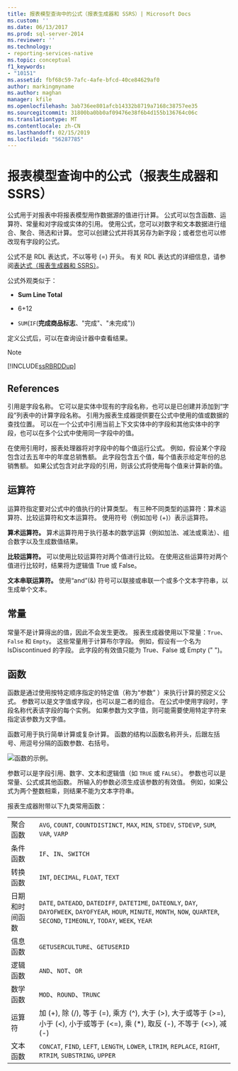 ```yaml
---
title: 报表模型查询中的公式（报表生成器和 SSRS）| Microsoft Docs
ms.custom: ''
ms.date: 06/13/2017
ms.prod: sql-server-2014
ms.reviewer: ''
ms.technology:
- reporting-services-native
ms.topic: conceptual
f1_keywords:
- "10151"
ms.assetid: fbf68c59-7afc-4afe-bfcd-40ce84629af0
author: markingmyname
ms.author: maghan
manager: kfile
ms.openlocfilehash: 3ab736ee801afcb14332b8719a7168c38757ee35
ms.sourcegitcommit: 31800ba0bb0af09476e38f6b4d155b136764c06c
ms.translationtype: MT
ms.contentlocale: zh-CN
ms.lasthandoff: 02/15/2019
ms.locfileid: "56287785"
---
```

# <a name="formulas-in-report-model-queries-report-builder-and-ssrs"></a>报表模型查询中的公式（报表生成器和 SSRS）
  公式用于对报表中将报表模型用作数据源的值进行计算。 公式可以包含函数、运算符、常量和对字段或实体的引用。 使用公式，您可以对数字和文本数据进行组合、聚合、筛选和计算。 您可以创建公式并将其另存为新字段；或者您也可以修改现有字段的公式。  
  
 公式不是 RDL 表达式，不以等号 (=) 开头。 有关 RDL 表达式的详细信息，请参阅[表达式（报表生成器和 SSRS）](expressions-report-builder-and-ssrs.md)。  
  
 公式外观类似于：  
  
-   **Sum Line Total**  
  
-   6+12  
  
-   `SUM`(`IF`(**完成商品标志**、"完成"、"未完成"))  
  
 定义公式后，可以在查询设计器中查看结果。  
  
> [!NOTE]  
>  [!INCLUDE[ssRBRDDup](../../includes/ssrbrddup-md.md)]  
  
## <a name="references"></a>References  
 引用是字段名称。 它可以是实体中现有的字段名称，也可以是已创建并添加到“字段”列表中的计算字段名称。 引用为报表生成器提供要在公式中使用的值或数据的查找位置。 可以在一个公式中引用当前上下文实体中的字段和其他实体中的字段，也可以在多个公式中使用同一字段中的值。  
  
 在使用引用时，报表处理器将对字段中的每个值运行公式。 例如，假设某个字段包含过去五年中的年度总销售额。 此字段包含五个值，每个值表示给定年份的总销售额。 如果公式包含对此字段的引用，则该公式将使用每个值来计算新的值。  
  
## <a name="operators"></a>运算符  
 运算符指定要对公式中的值执行的计算类型。 有三种不同类型的运算符：算术运算符、比较运算符和文本运算符。 使用符号（例如加号 (+)）表示运算符。  
  
 **算术运算符。** 算术运算符用于执行基本的数学运算（例如加法、减法或乘法）、组合数字以及生成数值结果。  
  
 **比较运算符。** 可以使用比较运算符对两个值进行比较。 在使用这些运算符对两个值进行比较时，结果将为逻辑值 True 或 False。  
  
 **文本串联运算符。** 使用“and”(&amp;) 符号可以联接或串联一个或多个文本字符串，以生成单个文本。  
  
##  <a name="Constants"></a> 常量  
 常量不是计算得出的值，因此不会发生更改。 报表生成器使用以下常量：`True`、`False` 和 `Empty`。 这些常量用于计算布尔字段。 例如，假设有一个名为 IsDiscontinued 的字段。 此字段的有效值只能为 True、False 或 Empty (" ")。  
  
##  <a name="Functions"></a> 函数  
 函数是通过使用按特定顺序指定的特定值（称为“参数” ）来执行计算的预定义公式。 参数可以是文字值或字段，也可以是二者的组合。 在公式中使用字段时，字段名称代表该字段的每个实例。 如果参数为文字值，则可能需要使用特定字符来指定该参数为文字值。  
  
 函数可用于执行简单计算或复杂计算。 函数的结构以函数名称开头，后跟左括号、用逗号分隔的函数参数、右括号。  
  
 ![函数的示例。](../media/functionexample.gif "An example of a function.")  
  
 参数可以是字段引用、数字、文本和逻辑值（如 `TRUE` 或 `FALSE`）。 参数也可以是常量、公式或其他函数。 所输入的参数必须生成该参数的有效值。 例如，如果公式为两个整数相乘，则结果不能为文本字符串。  
  
 报表生成器附带以下九类常用函数：  
  
|||  
|-|-|  
|聚合函数|`AVG`, `COUNT`, `COUNTDISTINCT`, `MAX`, `MIN`, `STDEV`, `STDEVP`, `SUM`, `VAR`, `VARP`|  
|条件函数|`IF`、`IN`、`SWITCH`|  
|转换函数|`INT`, `DECIMAL`, `FLOAT`, `TEXT`|  
|日期和时间函数|`DATE`, `DATEADD`, `DATEDIFF`, `DATETIME`, `DATEONLY`, `DAY`, `DAYOFWEEK`, `DAYOFYEAR`, `HOUR`, `MINUTE`, `MONTH`, `NOW`, `QUARTER`, `SECOND`, `TIMEONLY`, `TODAY`, `WEEK`, `YEAR`|  
|信息函数|`GETUSERCULTURE`、`GETUSERID`|  
|逻辑函数|`AND`、`NOT`、`OR`|  
|数学函数|`MOD`、`ROUND`、`TRUNC`|  
|运算符|加 (+), 除 (/), 等于 (=), 乘方 (^), 大于 (>), 大于或等于 (>=), 小于 (<), 小于或等于 (<=), 乘 (*), 取反 (-), 不等于 (<>), 减 (-)|  
|文本函数|`CONCAT`, `FIND`, `LEFT`, `LENGTH`, `LOWER`, `LTRIM`, `REPLACE`, `RIGHT`, `RTRIM`, `SUBSTRING`, `UPPER`|  
  
  
